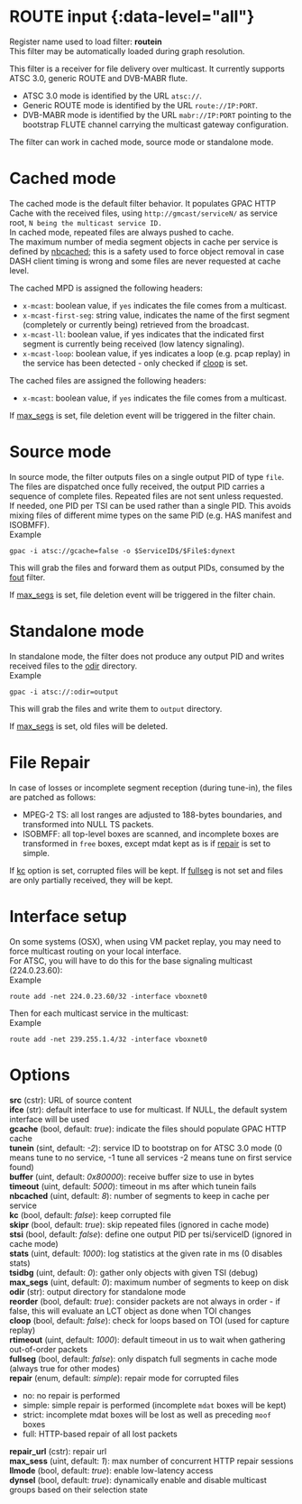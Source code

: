 <!-- automatically generated - do not edit, patch gpac/applications/gpac/gpac.c -->

# ROUTE input  {:data-level="all"}  
  
Register name used to load filter: __routein__  
This filter may be automatically loaded during graph resolution.  
  
This filter is a receiver for file delivery over multicast. It currently supports ATSC 3.0, generic ROUTE and DVB-MABR flute.  

- ATSC 3.0 mode is identified by the URL `atsc://`.  
- Generic ROUTE mode is identified by the URL `route://IP:PORT`.  
- DVB-MABR mode is identified by the URL `mabr://IP:PORT` pointing to the bootstrap FLUTE channel carrying the multicast gateway configuration.  

  
The filter can work in cached mode, source mode or standalone mode.  

# Cached mode  
  
The cached mode is the default filter behavior. It populates GPAC HTTP Cache with the received files, using `http://gmcast/serviceN/` as service root, `N being the multicast service ID.`  
In cached mode, repeated files are always pushed to cache.  
The maximum number of media segment objects in cache per service is defined by [nbcached](#nbcached); this is a safety used to force object removal in case DASH client timing is wrong and some files are never requested at cache level.  
    
The cached MPD is assigned the following headers:  

- `x-mcast`: boolean value, if `yes` indicates the file comes from a multicast.  
- `x-mcast-first-seg`: string value, indicates the name of the first segment (completely or currently being) retrieved from the broadcast.  
- `x-mcast-ll`: boolean value, if yes indicates that the indicated first segment is currently being received (low latency signaling).  
- `x-mcast-loop`: boolean value, if yes indicates a loop (e.g. pcap replay) in the service has been detected - only checked if [cloop](#cloop) is set.  

    
The cached files are assigned the following headers:  

- `x-mcast`: boolean value, if `yes` indicates the file comes from a multicast.  

  
If [max_segs](#max_segs) is set, file deletion event will be triggered in the filter chain.  
  
# Source mode  
  
In source mode, the filter outputs files on a single output PID of type `file`. The files are dispatched once fully received, the output PID carries a sequence of complete files. Repeated files are not sent unless requested.  
If needed, one PID per TSI can be used rather than a single PID. This avoids mixing files of different mime types on the same PID (e.g. HAS manifest and ISOBMFF).  
Example
```
gpac -i atsc://gcache=false -o $ServiceID$/$File$:dynext
```  
This will grab the files and forward them as output PIDs, consumed by the [fout](fout) filter.  
  
If [max_segs](#max_segs) is set, file deletion event will be triggered in the filter chain.  
  
# Standalone mode  
  
In standalone mode, the filter does not produce any output PID and writes received files to the [odir](#odir) directory.  
Example
```
gpac -i atsc://:odir=output
```  
This will grab the files and write them to `output` directory.  
  
If [max_segs](#max_segs) is set, old files will be deleted.  
  
# File Repair  
  
In case of losses or incomplete segment reception (during tune-in), the files are patched as follows:  

- MPEG-2 TS: all lost ranges are adjusted to 188-bytes boundaries, and transformed into NULL TS packets.  
- ISOBMFF: all top-level boxes are scanned, and incomplete boxes are transformed in `free` boxes, except mdat kept as is if [repair](#repair) is set to simple.  

  
If [kc](#kc) option is set, corrupted files will be kept. If [fullseg](#fullseg) is not set and files are only partially received, they will be kept.  
  
# Interface setup  
  
On some systems (OSX), when using VM packet replay, you may need to force multicast routing on your local interface.  
For ATSC, you will have to do this for the base signaling multicast (224.0.23.60):  
Example
```
route add -net 224.0.23.60/32 -interface vboxnet0
```  
Then for each multicast service in the multicast:  
Example
```
route add -net 239.255.1.4/32 -interface vboxnet0
```  
  

# Options    
  
<a id="src">__src__</a> (cstr): URL of source content  
<a id="ifce">__ifce__</a> (str): default interface to use for multicast. If NULL, the default system interface will be used  
<a id="gcache">__gcache__</a> (bool, default: _true_): indicate the files should populate GPAC HTTP cache  
<a id="tunein">__tunein__</a> (sint, default: _-2_): service ID to bootstrap on for ATSC 3.0 mode (0 means tune to no service, -1 tune all services -2 means tune on first service found)  
<a id="buffer">__buffer__</a> (uint, default: _0x80000_): receive buffer size to use in bytes  
<a id="timeout">__timeout__</a> (uint, default: _5000_): timeout in ms after which tunein fails  
<a id="nbcached">__nbcached__</a> (uint, default: _8_): number of segments to keep in cache per service  
<a id="kc">__kc__</a> (bool, default: _false_): keep corrupted file  
<a id="skipr">__skipr__</a> (bool, default: _true_): skip repeated files (ignored in cache mode)  
<a id="stsi">__stsi__</a> (bool, default: _false_): define one output PID per tsi/serviceID (ignored in cache mode)  
<a id="stats">__stats__</a> (uint, default: _1000_): log statistics at the given rate in ms (0 disables stats)  
<a id="tsidbg">__tsidbg__</a> (uint, default: _0_): gather only objects with given TSI (debug)  
<a id="max_segs">__max_segs__</a> (uint, default: _0_): maximum number of segments to keep on disk  
<a id="odir">__odir__</a> (str): output directory for standalone mode  
<a id="reorder">__reorder__</a> (bool, default: _true_): consider packets are not always in order - if false, this will evaluate an LCT object as done when TOI changes  
<a id="cloop">__cloop__</a> (bool, default: _false_): check for loops based on TOI (used for capture replay)  
<a id="rtimeout">__rtimeout__</a> (uint, default: _1000_): default timeout in us to wait when gathering out-of-order packets  
<a id="fullseg">__fullseg__</a> (bool, default: _false_): only dispatch full segments in cache mode (always true for other modes)  
<a id="repair">__repair__</a> (enum, default: _simple_): repair mode for corrupted files  

- no: no repair is performed  
- simple: simple repair is performed (incomplete `mdat` boxes will be kept)  
- strict: incomplete mdat boxes will be lost as well as preceding `moof` boxes  
- full: HTTP-based repair of all lost packets  
  
<a id="repair_url">__repair_url__</a> (cstr): repair url  
<a id="max_sess">__max_sess__</a> (uint, default: _1_): max number of concurrent HTTP repair sessions  
<a id="llmode">__llmode__</a> (bool, default: _true_): enable low-latency access  
<a id="dynsel">__dynsel__</a> (bool, default: _true_): dynamically enable and disable multicast groups based on their selection state  
  
